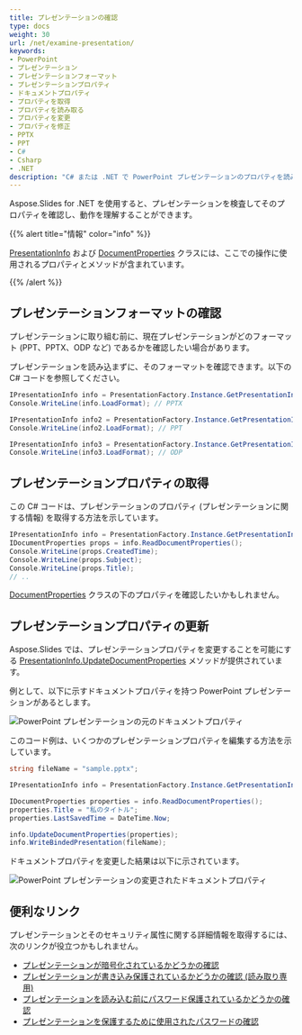 ```yaml
---
title: プレゼンテーションの確認
type: docs
weight: 30
url: /net/examine-presentation/
keywords:
- PowerPoint
- プレゼンテーション
- プレゼンテーションフォーマット
- プレゼンテーションプロパティ
- ドキュメントプロパティ
- プロパティを取得
- プロパティを読み取る
- プロパティを変更
- プロパティを修正
- PPTX
- PPT
- C#
- Csharp
- .NET
description: "C# または .NET で PowerPoint プレゼンテーションのプロパティを読み取り、修正します"
---
```


Aspose.Slides for .NET を使用すると、プレゼンテーションを検査してそのプロパティを確認し、動作を理解することができます。

{{% alert title="情報" color="info" %}} 

[PresentationInfo](https://reference.aspose.com/slides/net/aspose.slides/presentationinfo) および [DocumentProperties](https://reference.aspose.com/slides/net/aspose.slides/documentproperties/) クラスには、ここでの操作に使用されるプロパティとメソッドが含まれています。

{{% /alert %}} 

## **プレゼンテーションフォーマットの確認**

プレゼンテーションに取り組む前に、現在プレゼンテーションがどのフォーマット (PPT、PPTX、ODP など) であるかを確認したい場合があります。

プレゼンテーションを読み込まずに、そのフォーマットを確認できます。以下の C# コードを参照してください。

```c#
IPresentationInfo info = PresentationFactory.Instance.GetPresentationInfo("pres.pptx");
Console.WriteLine(info.LoadFormat); // PPTX

IPresentationInfo info2 = PresentationFactory.Instance.GetPresentationInfo("pres.ppt");
Console.WriteLine(info2.LoadFormat); // PPT

IPresentationInfo info3 = PresentationFactory.Instance.GetPresentationInfo("pres.odp");
Console.WriteLine(info3.LoadFormat); // ODP
```

## **プレゼンテーションプロパティの取得**

この C# コードは、プレゼンテーションのプロパティ (プレゼンテーションに関する情報) を取得する方法を示しています。

```c#
IPresentationInfo info = PresentationFactory.Instance.GetPresentationInfo("pres.pptx");
IDocumentProperties props = info.ReadDocumentProperties();
Console.WriteLine(props.CreatedTime);
Console.WriteLine(props.Subject);
Console.WriteLine(props.Title);
// .. 
```

[DocumentProperties](https://reference.aspose.com/slides/net/aspose.slides/documentproperties/#properties) クラスの下のプロパティを確認したいかもしれません。

## **プレゼンテーションプロパティの更新**

Aspose.Slides では、プレゼンテーションプロパティを変更することを可能にする [PresentationInfo.UpdateDocumentProperties](https://reference.aspose.com/slides/net/aspose.slides/presentationinfo/methods/updatedocumentproperties) メソッドが提供されています。

例として、以下に示すドキュメントプロパティを持つ PowerPoint プレゼンテーションがあるとします。

![PowerPoint プレゼンテーションの元のドキュメントプロパティ](input_properties.png)

このコード例は、いくつかのプレゼンテーションプロパティを編集する方法を示しています。

```c#
string fileName = "sample.pptx";

IPresentationInfo info = PresentationFactory.Instance.GetPresentationInfo(fileName);

IDocumentProperties properties = info.ReadDocumentProperties();
properties.Title = "私のタイトル";
properties.LastSavedTime = DateTime.Now;

info.UpdateDocumentProperties(properties);
info.WriteBindedPresentation(fileName);
```

ドキュメントプロパティを変更した結果は以下に示されています。

![PowerPoint プレゼンテーションの変更されたドキュメントプロパティ](output_properties.png)

## **便利なリンク**

プレゼンテーションとそのセキュリティ属性に関する詳細情報を取得するには、次のリンクが役立つかもしれません。

- [プレゼンテーションが暗号化されているかどうかの確認](https://docs.aspose.com/slides/net/password-protected-presentation/#checking-whether-a-presentation-is-encrypted)
- [プレゼンテーションが書き込み保護されているかどうかの確認 (読み取り専用)](https://docs.aspose.com/slides/net/password-protected-presentation/#checking-whether-a-presentation-is-write-protected)
- [プレゼンテーションを読み込む前にパスワード保護されているかどうかの確認](https://docs.aspose.com/slides/net/password-protected-presentation/#checking-whether-a-presentation-is-password-protected-before-loading-it)
- [プレゼンテーションを保護するために使用されたパスワードの確認](https://docs.aspose.com/slides/net/password-protected-presentation/#validating-or-confirming-that-a-specific-password-has-been-used-to-protect-a-presentation)